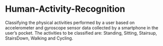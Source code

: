 # Human-Activity-Recognition
Classifying the physical activities performed by a user based on accelerometer and gyroscope sensor data collected by a smartphone in the user’s pocket. The activities to be classified are: Standing, Sitting, Stairsup, StairsDown, Walking and Cycling.
